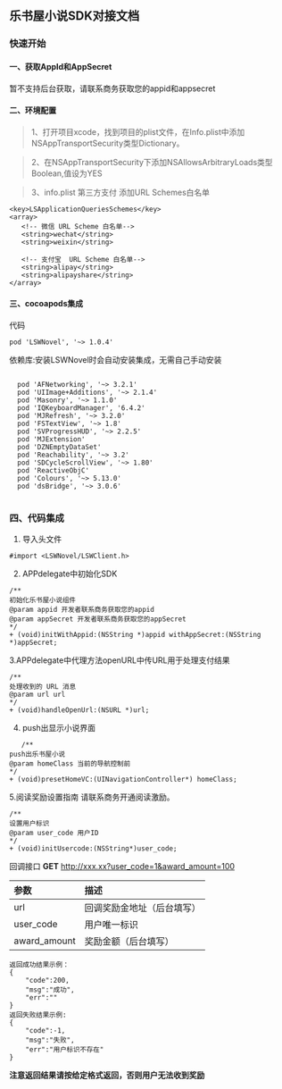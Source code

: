 乐书屋小说SDK对接文档
--

### 快速开始
#### 一、获取AppId和AppSecret
暂不支持后台获取，请联系商务获取您的appid和appsecret


#### 二、环境配置

> 1、打开项目xcode，找到项目的plist文件，在Info.plist中添加NSAppTransportSecurity类型Dictionary。

> 2、在NSAppTransportSecurity下添加NSAllowsArbitraryLoads类型Boolean,值设为YES

>3、info.plist 第三方支付 添加URL Schemes白名单
 ```
<key>LSApplicationQueriesSchemes</key>
 <array>
    <!-- 微信 URL Scheme 白名单-->
    <string>wechat</string>
    <string>weixin</string>

    <!-- 支付宝  URL Scheme 白名单-->
    <string>alipay</string>
    <string>alipayshare</string>
</array>
```

#### 三、cocoapods集成

代码
```
pod 'LSWNovel', '~> 1.0.4'

```

依赖库:安装LSWNovel时会自动安装集成，无需自己手动安装
 ```

   pod 'AFNetworking', '~> 3.2.1'
   pod 'UIImage+Additions', '~> 2.1.4'
   pod 'Masonry', '~> 1.1.0'
   pod 'IQKeyboardManager', '6.4.2'
   pod 'MJRefresh', '~> 3.2.0'
   pod 'FSTextView', '~> 1.8'
   pod 'SVProgressHUD', '~> 2.2.5'
   pod 'MJExtension'
   pod 'DZNEmptyDataSet'
   pod 'Reachability', '~> 3.2'
   pod 'SDCycleScrollView', '~> 1.80'
   pod 'ReactiveObjC'
   pod 'Colours', '~> 5.13.0'
   pod 'dsBridge', '~> 3.0.6'
   
   ```
 
 
 ### 四、代码集成

 1. 导入头文件
  ```
  #import <LSWNovel/LSWClient.h>
  
 ```
 
 2. APPdelegate中初始化SDK
 ```
/**
 初始化乐书屋小说组件
 @param appid 开发者联系商务获取您的appid
 @param appSecret 开发者联系商务获取您的appSecret
 */
+ (void)initWithAppid:(NSString *)appid withAppSecret:(NSString *)appSecret;

 ```
 
 
 3.APPdelegate中代理方法openURL中传URL用于处理支付结果
 ```
 /**
处理收到的 URL 消息
 @param url url
 */
+ (void)handleOpenUrl:(NSURL *)url;
```
 4.  push出显示小说界面
 ```
    /**
 push出乐书屋小说
 @param homeClass 当前的导航控制前
 */
+ (void)presetHomeVC:(UINavigationController*) homeClass;

 ```

 5.阅读奖励设置指南
 请联系商务开通阅读激励。
 ```
 /**
 设置用户标识
 @param user_code 用户ID
 */
+ (void)initUsercode:(NSString*)user_code;

 ```
 回调接口
**GET** http://xxx.xx?user_code=1&award_amount=100

|  参数 | 描述 |
| :-  | :-  |
| url | 回调奖励金地址（后台填写） |
| user_code | 用户唯一标识 |
| award_amount | 奖励金额（后台填写） |

```
返回成功结果示例： 
{
    "code":200,
    "msg":"成功",
    "err":""
}
返回失败结果示例:
{
    "code":-1,
    "msg":"失败",
    "err":"用户标识不存在"
}

```
**注意返回结果请按给定格式返回，否则用户无法收到奖励**
 
 

 
 
